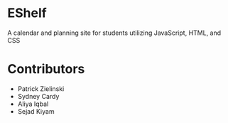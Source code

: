 # EShelf
A calendar and planning site for students utilizing JavaScript, HTML, and CSS

# Contributors
- Patrick Zielinski
- Sydney Cardy
- Aliya Iqbal
- Sejad Kiyam
